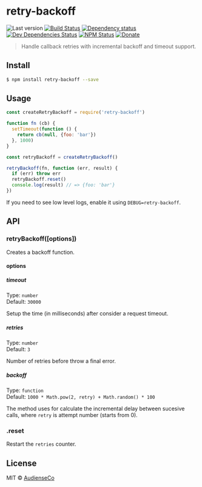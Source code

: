 # retry-backoff

![Last version](https://img.shields.io/github/tag/AudienseCo/retry-backoff.svg?style=flat-square)
[![Build Status](https://img.shields.io/travis/AudienseCo/retry-backoff/master.svg?style=flat-square)](https://travis-ci.org/AudienseCo/retry-backoff)
[![Dependency status](https://img.shields.io/david/AudienseCo/retry-backoff.svg?style=flat-square)](https://david-dm.org/AudienseCo/retry-backoff)
[![Dev Dependencies Status](https://img.shields.io/david/dev/AudienseCo/retry-backoff.svg?style=flat-square)](https://david-dm.org/AudienseCo/retry-backoff#info=devDependencies)
[![NPM Status](https://img.shields.io/npm/dm/retry-backoff.svg?style=flat-square)](https://www.npmjs.org/package/retry-backoff)
[![Donate](https://img.shields.io/badge/donate-paypal-blue.svg?style=flat-square)](https://paypal.me/AudienseCo)

> Handle callback retries with incremental backoff and timeout support.

## Install

```bash
$ npm install retry-backoff --save
```

## Usage

```js
const createRetryBackoff = require('retry-backoff')

function fn (cb) {
  setTimeout(function () {
    return cb(null, {foo: 'bar'})
  }, 1000)
}

const retryBackoff = createRetryBackoff()

retryBackoff(fn, function (err, result) {
  if (err) throw err
  retryBackoff.reset()
  console.log(result) // => {foo: 'bar'}
})
```

If you need to see low level logs, enable it using `DEBUG=retry-backoff`.

## API

### retryBackoff([options])

Creates a backoff function.

#### options

##### timeout

Type: `number`</br>
Default: `30000`

Setup the time (in milliseconds) after consider a request timeout.

##### retries

Type: `number`</br>
Default: `3`

Number of retries before throw a final error.

##### backoff

Type: `function`</br>
Default: `1000 * Math.pow(2, retry) + Math.random() * 100`

The method uses for calculate the incremental delay between sucesive calls, where `retry` is attempt number (starts from 0).

### .reset

Restart the `retries` counter.

## License

MIT © [AudienseCo](https://audiense.com/)
